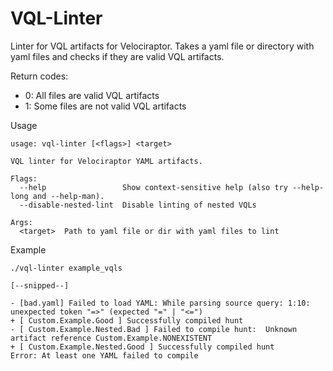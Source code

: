 # VQL-Linter
Linter for VQL artifacts for Velociraptor.
Takes a yaml file or directory with yaml files and checks if they are valid VQL artifacts.

Return codes:
- 0: All files are valid VQL artifacts
- 1: Some files are not valid VQL artifacts


Usage
```
usage: vql-linter [<flags>] <target>

VQL linter for Velociraptor YAML artifacts.

Flags:
  --help                 Show context-sensitive help (also try --help-long and --help-man).
  --disable-nested-lint  Disable linting of nested VQLs

Args:
  <target>  Path to yaml file or dir with yaml files to lint
```

Example
```
./vql-linter example_vqls

[--snipped--]

- [bad.yaml] Failed to load YAML: While parsing source query: 1:10: unexpected token "=>" (expected "=" | "<=")
+ [ Custom.Example.Good ] Successfully compiled hunt
- [ Custom.Example.Nested.Bad ] Failed to compile hunt:  Unknown artifact reference Custom.Example.NONEXISTENT
+ [ Custom.Example.Nested.Good ] Successfully compiled hunt
Error: At least one YAML failed to compile
```